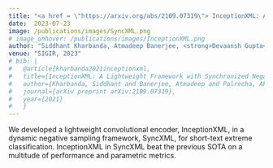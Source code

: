 ```yaml
---
title: "<a href = \"https://arxiv.org/abs/2109.07319\"> InceptionXML: A Lightweight Framework with Synchronized Negative Sampling for Short Text Extreme Classification</a>"
date:  2023-07-23
image: /publications/images/SyncXML.png
# image_onhover: /publications/images/InceptionXML.png
author: "Siddhant Kharbanda, Atmadeep Banerjee, <strong>Devaansh Gupta</strong>, Akash Palrecha, Rohit Babbar"
venue: "SIGIR, 2023"
# bib: |
#   @article{kharbanda2021inceptionxml,
#   title={InceptionXML: A Lightweight Framework with Synchronized Negative Sampling for Short Text Extreme Classification},
#   author={Kharbanda, Siddhant and Banerjee, Atmadeep and Palrecha, Akash and Gupta, Devaansh and Babbar, Rohit},
#   journal={arXiv preprint arXiv:2109.07319},
#   year={2021}
#   }
---
```

We developed a lightweight convolutional encoder, InceptionXML, in a dynamic negative sampling framework, SyncXML, for short-text extreme classification. InceptionXML in SyncXML beat the previous SOTA on a multitude of performance and parametric metrics.
